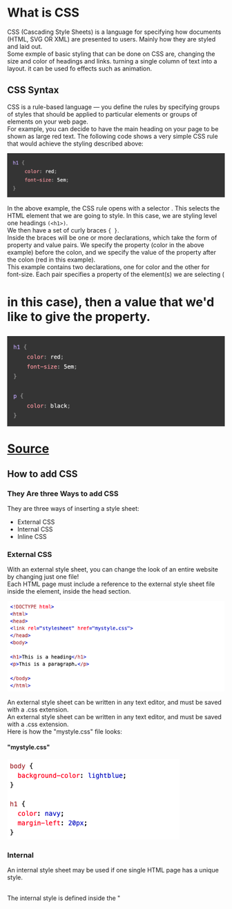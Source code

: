 # What is CSS

CSS (Cascading Style Sheets) is a language for specifying how documents (HTML, SVG OR XML) are presented to users. Mainly how they are styled and laid out.
<br> Some exmple of basic styling that can be done on CSS are, changing the size and color of headings and links. turning a single column of text into a layout. it can be used fo effects such as animation.

## CSS Syntax

CSS is a rule-based language — you define the rules by specifying groups of styles that should be applied to particular elements or groups of elements on your web page.
<br> For example, you can decide to have the main heading on your page to be shown as large red text. The following code shows a very simple CSS rule that would achieve the styling described above:

![CSS syntax image](https://raw.githubusercontent.com/Dantay13/reading-notes/main/pics/pic2.png)

In the above example, the CSS rule opens with a selector . This selects the HTML element that we are going to style. In this case, we are styling level one headings `(<h1>)`.
<br>We then have a set of curly braces `{ }`.
<br>Inside the braces will be one or more declarations, which take the form of property and value pairs. We specify the property (color in the above example) before the colon, and we specify the value of the property after the colon (red in this example).
<br>This example contains two declarations, one for color and the other for font-size. Each pair specifies a property of the element(s) we are selecting (<h1> in this case), then a value that we'd like to give the property.

![CSS stylesheet](https://raw.githubusercontent.com/Dantay13/reading-notes/main/pics/pic1.png)

[Source](https://developer.mozilla.org/en-US/docs/Learn/CSS/First_steps/What_is_CSS)

## How to add CSS

### They Are three Ways to add CSS

They are three ways of inserting a style sheet:

- External CSS
- Internal CSS
- Inline CSS

### External CSS

With an external style sheet, you can change the look of an entire website by changing just one file!
<br> Each HTML page must include a reference to the external style sheet file inside the <link> element, inside the head section.

![External CSS Example](https://raw.githubusercontent.com/Dantay13/reading-notes/main/pics/pic3.png)

An external style sheet can be written in any text editor, and must be saved with a .css extension.
<br>An external style sheet can be written in any text editor, and must be saved with a .css extension.
<br>Here is how the "mystyle.css" file looks:

#### "mystyle.css"

![mystyle.cc Example](https://raw.githubusercontent.com/Dantay13/reading-notes/main/pics/pic4.png)

### Internal

An internal style sheet may be used if one single HTML page has a unique style.

<br> The internal style is defined inside the "<style>" element, inside the head section.

Example
<br> The internal style is defined inside the "<style>" element, inside the head section.

![Internal CSS Example](https://raw.githubusercontent.com/Dantay13/reading-notes/main/pics/pic5.png)

### Inline CSS

An inline style may be used to apply a unique style for a single element.
<br> To use inline styles, add the style attribute to the relevant element. The style attribute can contain any CSS property.

![Inline CSS Example](https://raw.githubusercontent.com/Dantay13/reading-notes/main/pics/pic6.png)

### Multiple Style Sheets

If some properties have been defined for the same selector (element) in different style sheets, the value from the last read style sheet will be used.

[Source](https://www.w3schools.com/css/css_howto.asp)

To understanding CSS color property visit the below link
[CSS color property](https://www.w3schools.com/cssref/pr_text_color.asp)

[CSS Reference](https://developer.mozilla.org/en-US/docs/Web/CSS/Reference)

[Myers Web Reset Stylesheet](https://meyerweb.com/eric/tools/css/reset/)

[<==BACK](README.md)
